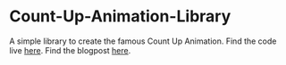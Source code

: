 # Count-Up-Animation-Library
A simple library to create the famous Count Up Animation. Find the code live [here](https://viktorahmeti.github.io/Count-Up-Animation-Library/index.html). Find the blogpost [here](https://viktorahmeti.me/count-up-animation-library-javascript).
